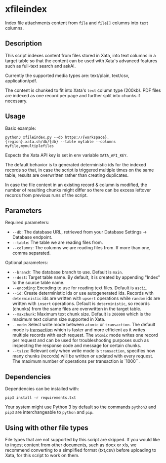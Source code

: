 # xfileindex

Index file attachments content from `file` and `file[]` columns into `text` columns.

## Description

This script indexes content from files stored in Xata, into text columns in a target table so that the content can be used with Xata's advanced features such as full-text search and askAI.

Currently the supported media types are: text/plain, text/csv, application/pdf.

The content is chunked to fit into Xata's `text` column type (200kb). PDF files are indexed as one record per page and further split into chunks if necessary.

## Usage

Basic example:

```
python3 xfileindex.py --db https://{workspace}.{region}.xata.sh/db/{db} --table mytable --columns myfile,mymultiplefiles
```

Expects the Xata API key is set in env variable `XATA_API_KEY`.

The default behavior is to generated deterministic ids for the indexed records so that, in case the script is triggered multiple times on the same table, results are overwritten rather than creating duplicates.

In case the file content in an existing record & column is modified, the number of resulting chunks might differ so there can be excess leftover records from previous runs of the script.

## Parameters

Required parameters:
- `--db`: The database URL, retrieved from your Database Settings -> Database endpoint.
- `--table`: The table we are reading files from.
- `--columns`: The columns we are reading files from. If more than one, comma separated.

Optional parameters:
- `--branch`: The database branch to use. Default is `main`.
- `--dest`: Target table name. By default, it is created by appending "Index" to the source table name.
- `--encoding`: Encoding to use for reading text files. Default is `ascii`.
- `--id`: Create deterministic ids or use autogenerated ids. Records with `deterministic` ids are written with `upsert` operations while `random` ids are written with `insert` operations. Default is `deterministic`, so records (chunks) from the same files are overwritten in the target table.
- `--maxchunk`: Maximum text chunk size. Default is `200000` which is the maximum text column size supported in Xata.
- `--mode`: Select write mode between `atomic` or `transaction`. The default mode is [transaction](https://xata.io/docs/sdk/transaction) which is faster and more efficient as it writes multiple records with each request. The `atomic` mode writes one record per request and can be used for troubleshooting purposes such as inspecting the response code and message for certain chunks.
- `--tsize`: Relevant only when write mode is `transaction`, specifies how many chunks (records) will be written or updated with every request. The maximum number of operations per transaction is `1000``.

## Dependencies

Dependencies can be installed with:

```
pip3 install -r requirements.txt
```

Your system might use Python 3 by default so the commands `python3` and `pip3` are interchangeable to `python` and `pip`.

## Using with other file types

File types that are not supported by this script are skipped. If you would like to ingest content from other documents, such as docx or xls, we recommend converting to a simplified format (txt,csv) before uploading to Xata, for this script to work on them.